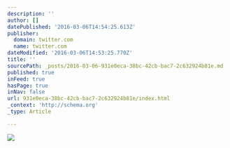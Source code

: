 ```yaml
---
description: ''
author: []
datePublished: '2016-03-06T14:54:25.613Z'
publisher:
  domain: twitter.com
  name: twitter.com
dateModified: '2016-03-06T14:53:25.770Z'
title: ''
sourcePath: _posts/2016-03-06-931e0eca-38bc-42cb-bac7-2c632924b81e.md
published: true
inFeed: true
hasPage: true
inNav: false
url: 931e0eca-38bc-42cb-bac7-2c632924b81e/index.html
_context: 'http://schema.org'
_type: Article

---
```

![](https://pbs.twimg.com/media/Cc33TbuWEAAycTZ.jpg)